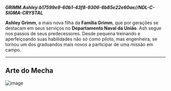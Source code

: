 ***GRIMM.Ashley:b17599e9-60b1-43f8-9306-6b85e22e60ae//NDL-C-SIGMA-CRYSTAL***

**Ashley Grimm**, a mais nova filha da **Familia Grimm**, que por gerações se destacam em seus serviços no **Departamento Naval da União**. Ash segue nos passos de seus predecessores. Desde pequena treinando e aperfeiçoando suas habilidades não só como piloto, mas engenheira, se tornou um dos graduandos mais novos a participar de uma missão em campo.

---

## Arte do Mecha
![image](/mechs/)
